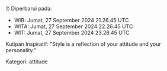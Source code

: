 ⏰ Diperbarui pada:
- WIB: Jumat, 27 September 2024 21.26.45 UTC
- WITA: Jumat, 27 September 2024 22.26.45 UTC
- WIT: Jumat, 27 September 2024 23.26.45 UTC

Kutipan Inspiratif:
"Style is a reflection of your attitude and your personality."


Kategori: attitude

